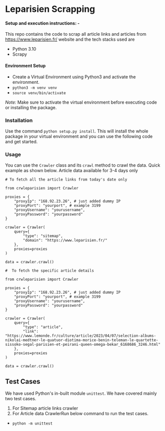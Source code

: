 # Leparisien Scrapping

#### Setup and execution instructions: - 

This repo contains the code to scrap all article links and articles from https://www.leparisien.fr/ website and the tech stacks used are
- Python 3.10
- Scrapy


#### Environment Setup

- Create a Virtual Environment using Python3 and activate the environment.
- `python3 -m venv venv`
- `source venv/bin/activate`

*Note:* Make sure to activate the virtual environment before executing code or installing the package.

### Installation

Use the command `python setup.py install`. This will install the whole package in your virtual environment and you can use the following code and get started.
### Usage

You can use the `Crawler` class and its `crawl` method to crawl the data.
Quick example as shown below.
Article data available for 3-4 days only

```
# To fetch all the article links from today's date only

from crwleparisien import Crawler

proxies = {
    "proxyIp": "168.92.23.26", # just added dummy IP
    "proxyPort": "yourport", # example 3199
    "proxyUsername": "yourusername",
    "proxyPassword": "yourpassword"
}

crawler = Crawler(
    query={
        "type": "sitemap",
        "domain": "https://www.leparisien.fr/"
    },
    proxies=proxies
)

data = crawler.crawl()
```

```
#  To fetch the specific article details

from crwleparisien import Crawler

proxies = {
    "proxyIp": "168.92.23.26", # just added dummy IP
    "proxyPort": "yourport", # example 3199
    "proxyUsername": "yourusername",
    "proxyPassword": "yourpassword"
}

crawler = Crawler(
    query={
        "type": "article",
        "link": "https://www.lemonde.fr/culture/article/2023/04/07/selection-albums-nikolai-medtner-le-quatuor-diotima-morice-benin-teleman-le-quartette-sissoko-segal-parisien-et-peirani-queen-omega-bekar_6168686_3246.html"
    },
    proxies=proxies
)

data = crawler.crawl()
```

## Test Cases
We have used Python's in-built module `unittest`.
We have covered mainly two test cases.
1. For Sitemap article links crawler
2. For Article data CrawlerRun below command to run the test cases.
- `python -m unittest`
